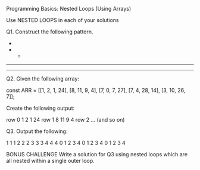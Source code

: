 Programming Basics: Nested Loops (Using Arrays)

Use NESTED LOOPS in each of your solutions

Q1. Construct the following pattern.

*
*    *  
*    *    *  
*    *    *    *  


Q2. Given the following array:

const ARR = [[1, 2, 1, 24], [8, 11, 9, 4], [7, 0, 7, 27], [7, 4, 28, 14], [3, 10, 26, 7]];

Create the following output:

row 0 
 1 
 2 
 1
 24
row 1
 8 
 11 
 9
 4
row 2
 ...
(and so on)


Q3. Output the following:

1 1 1 2 2 2 3 3 3 4 4 4
0 1 2 3 4 0 1 2 3 4 0 1 2 3 4

BONUS CHALLENGE Write a solution for Q3 using nested loops which are all nested within a single outer loop.

